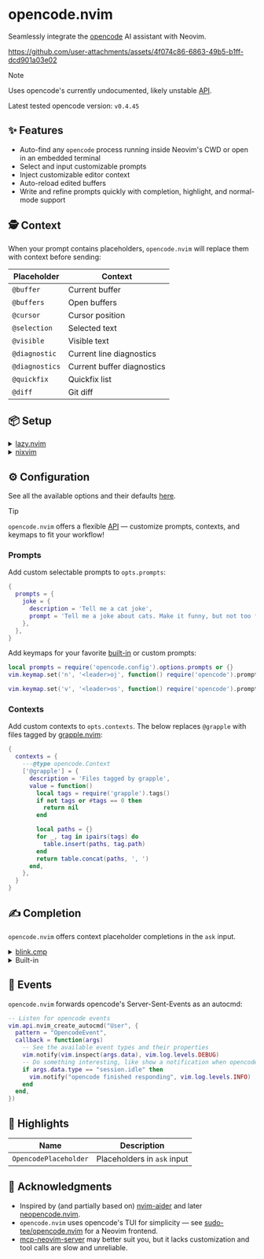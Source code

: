 # opencode.nvim

Seamlessly integrate the [opencode](https://github.com/sst/opencode) AI assistant with Neovim.

https://github.com/user-attachments/assets/4f074c86-6863-49b5-b1ff-dcd901a03e02

> [!NOTE]
> Uses opencode's currently undocumented, likely unstable [API](https://github.com/sst/opencode/blob/dev/packages/opencode/src/server/server.ts).
>
> Latest tested opencode version: `v0.4.45`

## ✨ Features

- Auto-find any `opencode` process running inside Neovim's CWD or open in an embedded terminal
- Select and input customizable prompts
- Inject customizable editor context
- Auto-reload edited buffers
- Write and refine prompts quickly with completion, highlight, and normal-mode support

## 🕵️ Context

When your prompt contains placeholders, `opencode.nvim` will replace them with context before sending:

| Placeholder | Context |
| - | - |
| `@buffer` | Current buffer |
| `@buffers` | Open buffers |
| `@cursor` | Cursor position |
| `@selection` | Selected text |
| `@visible` | Visible text |
| `@diagnostic` | Current line diagnostics |
| `@diagnostics` | Current buffer diagnostics |
| `@quickfix` | Quickfix list |
| `@diff` | Git diff |

## 📦 Setup

<details>
<summary><a href="https://github.com/folke/lazy.nvim">lazy.nvim</a></summary>

```lua
{
  'NickvanDyke/opencode.nvim',
  dependencies = { 'folke/snacks.nvim', },
  ---@type opencode.Config
  opts = {
    -- Your configuration, if any
  },
  -- stylua: ignore
  keys = {
    { '<leader>ot', function() require('opencode').toggle() end, desc = 'Toggle embedded opencode', },
    { '<leader>oa', function() require('opencode').ask() end, desc = 'Ask opencode', mode = 'n', },
    { '<leader>oa', function() require('opencode').ask('@selection: ') end, desc = 'Ask opencode about selection', mode = 'v', },
    { '<leader>op', function() require('opencode').select_prompt() end, desc = 'Select prompt', mode = { 'n', 'v', }, },
    { '<leader>on', function() require('opencode').command('session_new') end, desc = 'New session', },
    { '<leader>oy', function() require('opencode').command('messages_copy') end, desc = 'Copy last message', },
    { '<S-C-u>',    function() require('opencode').command('messages_half_page_up') end, desc = 'Scroll messages up', },
    { '<S-C-d>',    function() require('opencode').command('messages_half_page_down') end, desc = 'Scroll messages down', },
  },
}
```
</details>

<details>
<summary><a href="https://github.com/nix-community/nixvim">nixvim</a></summary>

```nix
programs.nixvim = {
  extraPlugins = [
    pkgs.vimPlugins.opencode-nvim
  ];
  keymaps = [
    { key = "<leader>ot"; action = "<cmd>lua require('opencode').toggle()<CR>"; }
    { key = "<leader>oa"; action = "<cmd>lua require('opencode').ask()<CR>"; mode = "n"; }
    { key = "<leader>oa"; action = "<cmd>lua require('opencode').ask('@selection: ')<CR>"; mode = "v"; }
    { key = "<leader>oe"; action = "<cmd>lua require('opencode').select_prompt()<CR>"; mode = ["n" "v"]; }
    { key = "<leader>on"; action = "<cmd>lua require('opencode').command('session_new')<CR>"; }
  ];
};
```
</details>

## ⚙️ Configuration

See all the available options and their defaults [here](./lua/opencode/config.lua#L12).

> [!TIP]
> `opencode.nvim` offers a flexible [API](./lua/opencode.lua) — customize prompts, contexts, and keymaps to fit your workflow!

### Prompts

Add custom selectable prompts to `opts.prompts`:

```lua
{
  prompts = {
    joke = {
      description = 'Tell me a cat joke',
      prompt = 'Tell me a joke about cats. Make it funny, but not too funny.',
    },
  },
}
```

Add keymaps for your favorite [built-in](./lua/opencode/config.lua#L17) or custom prompts:

```lua
local prompts = require('opencode.config').options.prompts or {}
vim.keymap.set('n', '<leader>oj', function() require('opencode').prompt(prompts.joke.prompt) end, { desc = prompts.joke.description })

vim.keymap.set('v', '<leader>os', function() require('opencode').prompt("Tell me a story about cats and @selection") end, { desc = "Tell me a story" })
```

### Contexts

Add custom contexts to `opts.contexts`. The below replaces `@grapple` with files tagged by [grapple.nvim](https://github.com/cbochs/grapple.nvim):

```lua
{
  contexts = {
    ---@type opencode.Context
    ['@grapple'] = {
      description = 'Files tagged by grapple',
      value = function()
        local tags = require('grapple').tags()
        if not tags or #tags == 0 then
          return nil
        end

        local paths = {}
        for _, tag in ipairs(tags) do
          table.insert(paths, tag.path)
        end
        return table.concat(paths, ', ')
      end,
    },
  }
}
```

## ✍️ Completion

`opencode.nvim` offers context placeholder completions in the `ask` input.

<details>
<summary><a href="https://github.com/Saghen/blink.cmp">blink.cmp</a></summary>

`opencode.nvim` automatically registers `opts.auto_register_cmp_sources` (default: `{ "opencode", "buffer" }`) with `blink.cmp` (if loaded) at runtime.
</details>

<details>
<summary>Built-in</summary>

Press `<Tab>` to trigger Neovim's built-in completion.
</details>

## 👀 Events

`opencode.nvim` forwards opencode's Server-Sent-Events as an autocmd:

```lua
-- Listen for opencode events
vim.api.nvim_create_autocmd("User", {
  pattern = "OpencodeEvent",
  callback = function(args)
    -- See the available event types and their properties
    vim.notify(vim.inspect(args.data), vim.log.levels.DEBUG)
    -- Do something interesting, like show a notification when opencode finishes responding
    if args.data.type == "session.idle" then
      vim.notify("opencode finished responding", vim.log.levels.INFO)
    end
  end,
})
```

## 🌈 Highlights

| Name | Description |
| - | - |
| `OpencodePlaceholder` | Placeholders in `ask` input |

## 🙏 Acknowledgments

- Inspired by (and partially based on) [nvim-aider](https://github.com/GeorgesAlkhouri/nvim-aider) and later [neopencode.nvim](https://github.com/loukotal/neopencode.nvim).
- `opencode.nvim` uses opencode's TUI for simplicity — see [sudo-tee/opencode.nvim](https://github.com/sudo-tee/opencode.nvim) for a Neovim frontend.
- [mcp-neovim-server](https://github.com/bigcodegen/mcp-neovim-server) may better suit you, but it lacks customization and tool calls are slow and unreliable.
